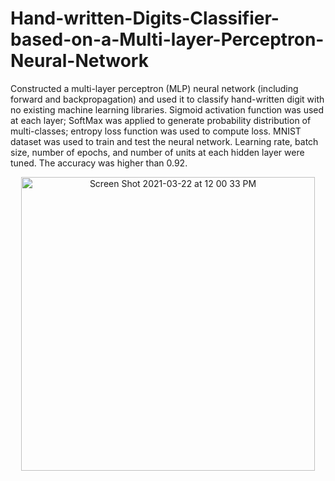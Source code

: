 # Hand-written-Digits-Classifier-based-on-a-Multi-layer-Perceptron-Neural-Network
Constructed a multi-layer perceptron (MLP) neural network (including forward and backpropagation) and used it to classify hand-written digit with no existing machine learning libraries. Sigmoid activation function was used at each layer; SoftMax was applied to generate probability distribution of multi-classes; entropy loss function was used to compute loss. MNIST dataset was used to train and test the neural network. Learning rate, batch size, number of epochs, and number of units at each hidden layer were tuned. The accuracy was higher than 0.92.

<p align="center"><img width="470" alt="Screen Shot 2021-03-22 at 12 00 33 PM" src="https://user-images.githubusercontent.com/59182175/112043799-48a88380-8b06-11eb-947e-03d7e485160b.png"></p>
